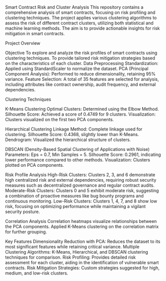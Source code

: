 Smart Contract Risk and Cluster Analysis
This repository contains a comprehensive analysis of smart contracts, focusing on risk profiling and clustering techniques. The project applies various clustering algorithms to assess the risk of different contract clusters, utilizing both statistical and machine learning methods. The aim is to provide actionable insights for risk mitigation in smart contracts.

Project Overview

Objective
To explore and analyze the risk profiles of smart contracts using clustering techniques.
To provide tailored risk mitigation strategies based on the characteristics of each cluster.
Data Preprocessing
Standardization: Applied using StandardScaler to normalize the dataset.
PCA (Principal Component Analysis): Performed to reduce dimensionality, retaining 95% variance.
Feature Selection: A total of 35 features are selected for analysis, including attributes like contract ownership, audit frequency, and external dependencies.

Clustering Techniques

K-Means Clustering
Optimal Clusters: Determined using the Elbow Method.
Silhouette Score: Achieved a score of 0.4749 for 9 clusters.
Visualization: Clusters visualized on the first two PCA components.

Hierarchical Clustering
Linkage Method: Complete linkage used for clustering.
Silhouette Score: 0.4368, slightly lower than K-Means.
Dendrogram: Visualized the hierarchical structure of clusters.

DBSCAN (Density-Based Spatial Clustering of Applications with Noise)
Parameters: Eps = 0.7, Min Samples = 5.
Silhouette Score: 0.2961, indicating lower performance compared to other methods.
Visualization: Clusters plotted on PCA components.

Risk Profile Analysis
High-Risk Clusters: Clusters 2, 3, and 6 demonstrate high centralized risk and external dependencies, requiring robust security measures such as decentralized governance and regular contract audits.
Moderate-Risk Clusters: Clusters 0 and 5 exhibit moderate risk, suggesting a combination of proactive measures like bug bounty programs and continuous monitoring.
Low-Risk Clusters: Clusters 1, 4, 7, and 8 show low risk, focusing on optimizing performance while maintaining a vigilant security posture.

Correlation Analysis
Correlation heatmaps visualize relationships between the PCA components.
Applied K-Means clustering on the correlation matrix for further grouping.

Key Features
Dimensionality Reduction with PCA: Reduces the dataset to its most significant features while retaining critical variance.
Multiple Clustering Algorithms: K-Means, Hierarchical, and DBSCAN clustering techniques for comparison.
Risk Profiling: Provides detailed risk assessment for each cluster, aiding in the identification of vulnerable smart contracts.
Risk Mitigation Strategies: Custom strategies suggested for high, medium, and low-risk clusters.
